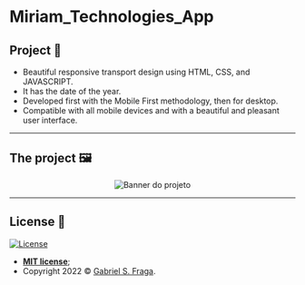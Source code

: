 # Miriam_Technologies_App

## Project :star2:

- Beautiful responsive transport design using HTML, CSS, and JAVASCRIPT.
- It has the date of the year.
- Developed first with the Mobile First methodology, then for desktop.
- Compatible with all mobile devices and with a beautiful and pleasant user interface.

---

## The project 🖼️

<p align="center">
  <img src="/Miriam_Technologies_App/tree/main/Miriam/assets/img/miriam_template.png" alt="Banner do projeto"/>
</p>

---

## License :memo:

[![License](http://img.shields.io/:license-mit-green.svg?style=flat-square)](http://badges.mit-license.org)

- **[MIT license](https://github.com/GabrielFraga962/Minimalist_Clock_UI/blob/main/LICENSE)**;
- Copyright 2022 © <a href="https://github.com/GabrielFraga962" target="_blank">Gabriel S. Fraga</a>.
